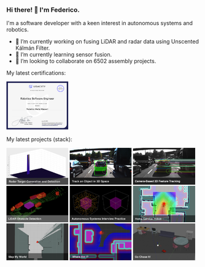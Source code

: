 ### Hi there! 👋 I'm Federico.

I'm a software developer with a keen interest in autonomous systems and robotics.

- 🔭 I’m currently working on fusing LiDAR and radar data using Unscented Kálmán Filter.
- 🌱 I’m currently learning sensor fusion.
- 👯 I’m looking to collaborate on 6502 assembly projects.

My latest certifications:

<p float="left">
  <a href="https://github.com/federicomariamassari/udacity-rsend" target="_blank"><img src="img/certificate-of-completion-rsend.png" width="32%" /></a>
</p>

My latest projects (stack):

<p float="left">
  <a href="https://github.com/federicomariamassari/udacity-sfend/blob/main/projects/p4/p4-radar-target-generation-and-detection.md" target="_blank"><img src="img/udacity-sfend-p4.png" width="32%" /></a>
  <a href="https://github.com/federicomariamassari/udacity-sfend/blob/main/projects/p3/p3-track-an-object-in-3d-space.md" target="_blank"><img src="img/udacity-sfend-p3.png" width="32%" /></a>
  <a href="https://github.com/federicomariamassari/udacity-sfend/blob/main/projects/p2/p2-camera-based-2d-feature-tracking.md" target="_blank"><img src="img/udacity-sfend-p2.png" width="32%" /></a>
  <a href="https://github.com/federicomariamassari/udacity-sfend/blob/main/projects/p1/p1-lidar-obstacle-detection.md" target="_blank"><img src="img/udacity-sfend-p1.png" width="32%" /></a>
  <a href="https://github.com/federicomariamassari/udacity-rsend/blob/main/projects/e1/e1-autonomous-systems-interview-practice.md" target="_blank"><img src="img/udacity-rsend-e1.png" width="32%" /></a>
  <a href="https://github.com/federicomariamassari/udacity-rsend/blob/main/projects/p5/p5-home-service-robot.md" target="_blank"><img src="img/udacity-rsend-p5.png" width="32%" /></a>
  <a href="https://github.com/federicomariamassari/udacity-rsend/blob/main/projects/p4/p4-map-my-world.md" target="_blank"><img src="img/udacity-rsend-p4.png" width="32%" /></a>
  <a href="https://github.com/federicomariamassari/udacity-rsend/blob/main/projects/p3/p3-where-am-i.md" target="_blank"><img src="img/udacity-rsend-p3.png" width="32%" /></a>
  <a href="https://github.com/federicomariamassari/udacity-rsend/blob/main/projects/p2/p2-go-chase-it.md" target="_blank"><img src="img/udacity-rsend-p2.png" width="32%" /></a>
</p>

<!--
**federicomariamassari/federicomariamassari** is a ✨ _special_ ✨ repository because its `README.md` (this file) appears on your GitHub profile.

Here are some ideas to get you started:

- 🔭 I’m currently working on ...
- 🌱 I’m currently learning ...
- 👯 I’m looking to collaborate on ...
- 🤔 I’m looking for help with ...
- 💬 Ask me about ...
- 📫 How to reach me: ...
- 😄 Pronouns: ...
- ⚡ Fun fact: ...

You can check my main page at federicomariamassari.github.io
-->
